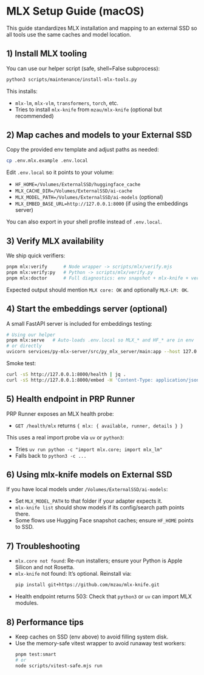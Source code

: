 # MLX Setup Guide (macOS)

This guide standardizes MLX installation and mapping to an external SSD so all tools use the same caches and model location.

## 1) Install MLX tooling

You can use our helper script (safe, shell=False subprocess):

```bash
python3 scripts/maintenance/install-mlx-tools.py
```

This installs:
- `mlx-lm`, `mlx-vlm`, `transformers`, `torch`, etc.
- Tries to install `mlx-knife` from `mzau/mlx-knife` (optional but recommended)

## 2) Map caches and models to your External SSD

Copy the provided env template and adjust paths as needed:

```bash
cp .env.mlx.example .env.local
```

Edit `.env.local` so it points to your volume:

- `HF_HOME=/Volumes/ExternalSSD/huggingface_cache`
- `MLX_CACHE_DIR=/Volumes/ExternalSSD/ai-cache`
- `MLX_MODEL_PATH=/Volumes/ExternalSSD/ai-models` (optional)
- `MLX_EMBED_BASE_URL=http://127.0.0.1:8000` (if using the embeddings server)

You can also export in your shell profile instead of `.env.local`.

## 3) Verify MLX availability

We ship quick verifiers:

```bash
pnpm mlx:verify      # Node wrapper -> scripts/mlx/verify.mjs
pnpm mlx:verify:py   # Python -> scripts/mlx/verify.py
pnpm mlx:doctor      # Full diagnostics: env snapshot + mlx-knife + verify
```

Expected output should mention `MLX core: OK` and optionally `MLX-LM: OK`.

## 4) Start the embeddings server (optional)

A small FastAPI server is included for embeddings testing:

```bash
# Using our helper
pnpm mlx:serve   # Auto-loads .env.local so MLX_* and HF_* are in env
# or directly
uvicorn services/py-mlx-server/src/py_mlx_server/main:app --host 127.0.0.1 --port 8000
```

Smoke test:

```bash
curl -sS http://127.0.0.1:8000/health | jq .
curl -sS http://127.0.0.1:8000/embed -H 'Content-Type: application/json' -d '{"input":"hello"}' | jq .dimensions
```

## 5) Health endpoint in PRP Runner

PRP Runner exposes an MLX health probe:

- `GET /health/mlx` returns `{ mlx: { available, runner, details } }`

This uses a real import probe via `uv` or `python3`:
- Tries `uv run python -c "import mlx.core; import mlx_lm"`
- Falls back to `python3 -c ...`

## 6) Using mlx-knife models on External SSD

If you have local models under `/Volumes/ExternalSSD/ai-models`:
- Set `MLX_MODEL_PATH` to that folder if your adapter expects it.
- `mlx-knife list` should show models if its config/search path points there.
- Some flows use Hugging Face snapshot caches; ensure `HF_HOME` points to SSD.

## 7) Troubleshooting

- `mlx.core not found`: Re-run installers; ensure your Python is Apple Silicon and not Rosetta.
- `mlx-knife` not found: It’s optional. Reinstall via:
  ```bash
  pip install git+https://github.com/mzau/mlx-knife.git
  ```
- Health endpoint returns 503: Check that `python3` or `uv` can import MLX modules.

## 8) Performance tips

- Keep caches on SSD (env above) to avoid filling system disk.
- Use the memory-safe vitest wrapper to avoid runaway test workers:
  ```bash
  pnpm test:smart
  # or
  node scripts/vitest-safe.mjs run
  ```
